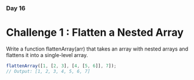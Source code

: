### Day 16

# Challenge 1 : Flatten a Nested Array

Write a function flattenArray(arr) that takes an array with nested arrays and flattens it into a single-level array.

```js
flattenArray([1, [2, 3], [4, [5, 6]], 7]);
// Output: [1, 2, 3, 4, 5, 6, 7]
```
